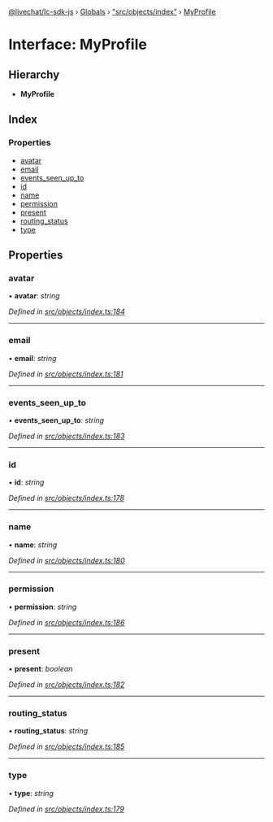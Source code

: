 [@livechat/lc-sdk-js](../README.md) › [Globals](../globals.md) › ["src/objects/index"](../modules/_src_objects_index_.md) › [MyProfile](_src_objects_index_.myprofile.md)

# Interface: MyProfile

## Hierarchy

* **MyProfile**

## Index

### Properties

* [avatar](_src_objects_index_.myprofile.md#avatar)
* [email](_src_objects_index_.myprofile.md#email)
* [events_seen_up_to](_src_objects_index_.myprofile.md#events_seen_up_to)
* [id](_src_objects_index_.myprofile.md#id)
* [name](_src_objects_index_.myprofile.md#name)
* [permission](_src_objects_index_.myprofile.md#permission)
* [present](_src_objects_index_.myprofile.md#present)
* [routing_status](_src_objects_index_.myprofile.md#routing_status)
* [type](_src_objects_index_.myprofile.md#type)

## Properties

###  avatar

• **avatar**: *string*

*Defined in [src/objects/index.ts:184](https://github.com/livechat/lc-sdk-js/blob/228cb10/src/objects/index.ts#L184)*

___

###  email

• **email**: *string*

*Defined in [src/objects/index.ts:181](https://github.com/livechat/lc-sdk-js/blob/228cb10/src/objects/index.ts#L181)*

___

###  events_seen_up_to

• **events_seen_up_to**: *string*

*Defined in [src/objects/index.ts:183](https://github.com/livechat/lc-sdk-js/blob/228cb10/src/objects/index.ts#L183)*

___

###  id

• **id**: *string*

*Defined in [src/objects/index.ts:178](https://github.com/livechat/lc-sdk-js/blob/228cb10/src/objects/index.ts#L178)*

___

###  name

• **name**: *string*

*Defined in [src/objects/index.ts:180](https://github.com/livechat/lc-sdk-js/blob/228cb10/src/objects/index.ts#L180)*

___

###  permission

• **permission**: *string*

*Defined in [src/objects/index.ts:186](https://github.com/livechat/lc-sdk-js/blob/228cb10/src/objects/index.ts#L186)*

___

###  present

• **present**: *boolean*

*Defined in [src/objects/index.ts:182](https://github.com/livechat/lc-sdk-js/blob/228cb10/src/objects/index.ts#L182)*

___

###  routing_status

• **routing_status**: *string*

*Defined in [src/objects/index.ts:185](https://github.com/livechat/lc-sdk-js/blob/228cb10/src/objects/index.ts#L185)*

___

###  type

• **type**: *string*

*Defined in [src/objects/index.ts:179](https://github.com/livechat/lc-sdk-js/blob/228cb10/src/objects/index.ts#L179)*
